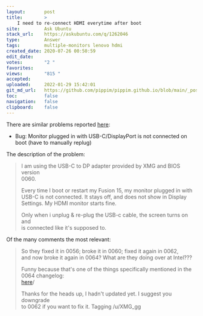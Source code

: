 ```yaml
---
layout:       post
title:        >
    I need to re-connect HDMI everytime after boot
site:         Ask Ubuntu
stack_url:    https://askubuntu.com/q/1262046
type:         Answer
tags:         multiple-monitors lenovo hdmi
created_date: 2020-07-26 00:50:59
edit_date:    
votes:        "2 "
favorites:    
views:        "815 "
accepted:     
uploaded:     2022-01-29 15:42:01
git_md_url:   https://github.com/pippim/pippim.github.io/blob/main/_posts/2020/2020-07-26-I-need-to-re-connect-HDMI-everytime-after-boot.md
toc:          false
navigation:   false
clipboard:    false
---
```


There are similar problems reported [here][1]:

- Bug: Monitor plugged in with USB-C/DisplayPort is not connected on boot (have to manually replug)

The description of the problem:

> I am using the USB-C to DP adapter provided by XMG and BIOS version  
> 0060.  
>   
> Every time I boot or restart my Fusion 15, my monitor plugged in with  
> USB-C is not connected. It stays off, and does not show in Display  
> Settings. My HDMI monitor starts fine.  
>   
> Only when i unplug & re-plug the USB-c cable, the screen turns on and  
> is connected like it's supposed to.  

Of the many comments the most relevant:

> So they fixed it in 0056; broke it in 0060; fixed it again in 0062,  
> and now broke it again in 0064? What are they doing over at Intel???  
>   
> Funny because that's one of the things specifically mentioned in the  
> 0064 changelog:  
> [here](here)/  
>   
> Thanks for the heads up, I hadn't updated yet. I suggest you downgrade  
> to 0062 if you want to fix it. Tagging /u/XMG_gg  



  [1]: https://www.reddit.com/r/XMG_gg/comments/f21v4k/bug_monitor_plugged_in_with_usbcdisplayport_is/
